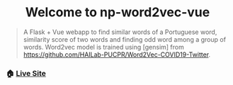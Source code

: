 <h1 align="center">Welcome to np-word2vec-vue</h1>

> A Flask + Vue webapp to find similar words of a Portuguese word, similarity score of two words and finding odd word among a group of words. Word2vec model is trained using [gensim] from https://github.com/HAILab-PUCPR/Word2Vec-COVID19-Twitter.

### 🏠 [Live Site](https://word2vec-view.herokuapp.com)
